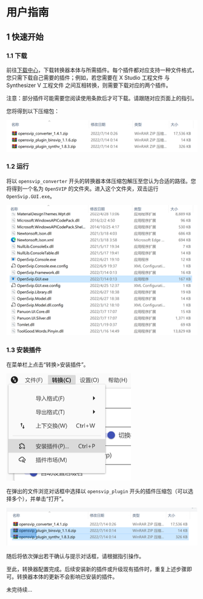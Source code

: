 # 用户指南

## 1 快速开始

### 1.1 下载

前往[下载中心](../downloads/summary.md)，下载转换器本体与所需插件。每个插件都对应支持一种文件格式，您只需下载自己需要的插件；例如，若您需要在 X Studio 工程文件 与 Synthesizer V 工程文件 之间互相转换，则需要下载对应的两个插件。

注意：部分插件可能需要您阅读使用条款后才可下载。请跟随对应页面上的指引。

您将得到以下压缩包：

<img src="assets/download-packages.png" alt="download-packages" style="zoom:50%;" />

### 1.2 运行

将以 `opensvip_converter` 开头的转换器本体压缩包解压至您认为合适的路径。您将得到一个名为 `OpenSVIP` 的文件夹。进入这个文件夹，双击运行 `OpenSvip.GUI.exe`。

<img src="assets/run-application.png" alt="run-application" style="zoom:50%;" />

### 1.3 安装插件

在菜单栏上点击“转换>安装插件”。

<img src="assets/install-plugin-1.png" alt="install-plugin-1" style="zoom:50%;" />

在弹出的文件浏览对话框中选择以 `opensvip_plugin` 开头的插件压缩包（可以选择多个），并单击“打开”。

<img src="assets/install-plugin-2.png" alt="install-plugin-2" style="zoom:50%;" />

随后将依次弹出若干确认与提示对话框，请根据指引操作。

至此，转换器配置完成。后续安装新的插件或升级现有插件时，重复上述步骤即可。转换器本体的更新不会影响已安装的插件。



未完待续...
